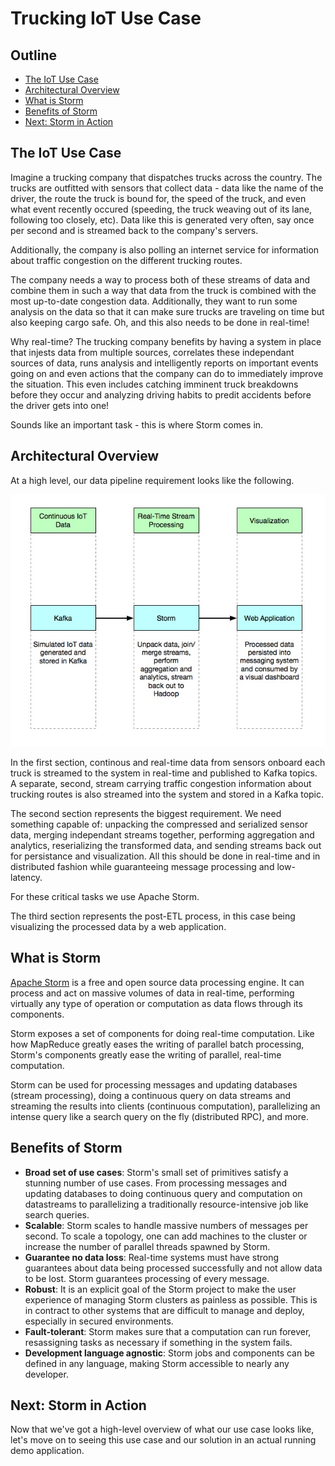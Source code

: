 # Trucking IoT Use Case

## Outline

-   [The IoT Use Case](#the-iot-use-case)
-   [Architectural Overview](#architectural-overview)
-   [What is Storm](#what-is-storm)
-   [Benefits of Storm](#benefits-of-storm)
-   [Next: Storm in Action](#next:-storm-in-action)


## The IoT Use Case

Imagine a trucking company that dispatches trucks across the country.  The trucks are outfitted with sensors that collect data - data like the name of the driver, the route the truck is bound for, the speed of the truck, and even what event recently occured (speeding, the truck weaving out of its lane, following too closely, etc).  Data like this is generated very often, say once per second and is streamed back to the company's servers.

Additionally, the company is also polling an internet service for information about traffic congestion on the different trucking routes.

The company needs a way to process both of these streams of data and combine them in such a way that data from the truck is combined with the most up-to-date congestion data.  Additionally, they want to run some analysis on the data so that it can make sure trucks are traveling on time but also keeping cargo safe.  Oh, and this also needs to be done in real-time!

Why real-time?  The trucking company benefits by having a system in place that injests data from multiple sources, correlates these independant sources of data, runs analysis and intelligently reports on important events going on and even actions that the company can do to immediately improve the situation.  This even includes catching imminent truck breakdowns before they occur and analyzing driving habits to predit accidents before the driver gets into one!

Sounds like an important task - this is where Storm comes in.


## Architectural Overview

At a high level, our data pipeline requirement looks like the following.

![Architectural Overview](assets/architectural-overview.jpg)

In the first section, continous and real-time data from sensors onboard each truck is streamed to the system in real-time and published to Kafka topics.  A separate, second, stream carrying traffic congestion information about trucking routes is also streamed into the system and stored in a Kafka topic.

The second section represents the biggest requirement.  We need something capable of: unpacking the compressed and serialized sensor data, merging independant streams together, performing aggregation and analytics, reserializing the transformed data, and sending streams back out for persistance and visualization.  All this should be done in real-time and in distributed fashion while guaranteeing message processing and low-latency.

For these critical tasks we use Apache Storm.

The third section represents the post-ETL process, in this case being visualizing the processed data by a web application.


## What is Storm

[Apache Storm](https://hortonworks.com/apache/storm) is a free and open source data processing engine.  It can process and act on massive volumes of data in real-time, performing virtually any type of operation or computation as data flows through its components.

Storm exposes a set of components for doing real-time computation. Like how MapReduce greatly eases the writing of parallel batch processing, Storm's components greatly ease the writing of parallel, real-time computation.

Storm can be used for processing messages and updating databases (stream processing), doing a continuous query on data streams and streaming the results into clients (continuous computation), parallelizing an intense query like a search query on the fly (distributed RPC), and more.


## Benefits of Storm

-   **Broad set of use cases**:  Storm's small set of primitives satisfy a stunning number of use cases.  From processing messages and updating databases to doing continuous query and computation on datastreams to parallelizing a traditionally resource-intensive job like search queries.
-   **Scalable**: Storm scales to handle massive numbers of messages per second.  To scale a topology, one can add machines to the cluster or increase the number of parallel threads spawned by Storm.
-   **Guarantee no data loss**: Real-time systems must have strong guarantees about data being processed successfully and not allow data to be lost.  Storm guarantees processing of every message.
-   **Robust**: It is an explicit goal of the Storm project to make the user experience of managing Storm clusters as painless as possible.  This is in contract to other systems that are difficult to manage and deploy, especially in secured environments.
-   **Fault-tolerant**: Storm makes sure that a computation can run forever, resassigning tasks as necessary if something in the system fails.
-   **Development language agnostic**: Storm jobs and components can be defined in any language, making Storm accessible to nearly any developer.


## Next: Storm in Action

Now that we've got a high-level overview of what our use case looks like, let's move on to seeing this use case and our solution in an actual running demo application.
